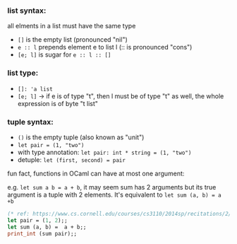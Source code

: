 
### list syntax:

all elments in a list must have the same type

- `[]` is the empty list (pronounced "nil")
- `e :: l` prepends element e to list l (:: is pronounced "cons")
- `[e; l]` is sugar for `e :: l :: []`

### list type:

- `[]: 'a list` 
- `[e; l]` -> if e is of type "t", then l must be of type "t" as well, the whole expression is of byte "t list" 

### tuple syntax:

- `()` is the empty tuple (also known as "unit")
- `let pair = (1, "two")`
- with type annotation: `let pair: int * string = (1, "two")`
- detuple: `let (first, second) = pair`

fun fact, functions in OCaml can have at most one argument:

e.g. `let sum a b = a + b`, it may seem sum has 2 arguments but its true argument is a tuple with 2 elements. It's equivalent to `let sum (a, b) = a +b`

```ocaml
(* ref: https://www.cs.cornell.edu/courses/cs3110/2014sp/recitations/2/tuples_records_data.html *)
let pair = (1, 2);;
let sum (a, b) =  a + b;;
print_int (sum pair);;
```
